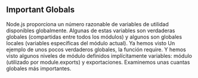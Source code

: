 ## Important Globals

Node.js proporciona un número razonable de variables de utilidad disponibles globalmente. Algunas de estas variables 
son verdaderas globales (compartidas
entre todos los módulos) y algunos son globales locales (variables específicas del módulo actual). Ya hemos visto
Un ejemplo de unos pocos verdaderos globales, la función require. 
Y hemos visto algunos niveles de módulo definidos implícitamente
variables: módulo (utilizado por module.exports) y exportaciones. Examinemos unas cuantas globales más importantes.
